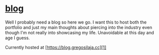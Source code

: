 # [blog][1]

Well I probably need a blog so here we go. I want this to host both
the portfolio and just my main thoughts about piercing into the industry
even though I'm not really into showcasing my life. Unavoidable at this
day and age I guess.

Currently hosted at [https://blog.gregosilaja.cc][1]

[1]: https://blog.gregosilaja.cc
